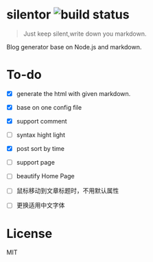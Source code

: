 silentor ![build status](https://travis-ci.org/Jayin/silentor.svg?branch=gh-pages)
===

>Just keep silent,write down you markdown.

Blog generator base on Node.js and markdown.


To-do
===
- [x] generate the html with given markdown. 
- [x] base on one config file
- [x] support comment
- [ ] syntax hight light
- [x] post sort by time
- [ ] support page
- [ ] beautify Home Page
 - [ ] 鼠标移动到文章标题时，不用默认属性
 - [ ] 更换适用中文字体


License
===
MIT
